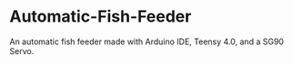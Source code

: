 # Automatic-Fish-Feeder
An automatic fish feeder made with Arduino IDE, Teensy 4.0, and a SG90 Servo.
